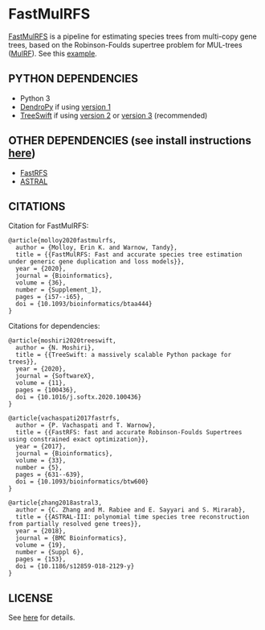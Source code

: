 FastMulRFS
==========
[FastMulRFS](https://doi.org/10.1093/bioinformatics/btaa444) is a pipeline for estimating species trees from multi-copy gene trees, based on the Robinson-Foulds supertree problem for MUL-trees ([MulRF](https://doi.org/10.1186/1748-7188-8-28)). See this [example](example/README.md).

PYTHON DEPENDENCIES
-------------------
+ Python 3
+ [DendroPy](https://www.dendropy.org) if using [version 1](https://github.com/ekmolloy/fastmulrfs/blob/master/python-tools/preprocess_multrees_v1.py)
+ [TreeSwift](https://github.com/niemasd/TreeSwift) if using [version 2](https://github.com/ekmolloy/fastmulrfs/blob/master/python-tools/preprocess_multrees_v2.py) or [version 3](https://github.com/ekmolloy/fastmulrfs/blob/master/python-tools/preprocess_multrees_v3.py) (recommended)

OTHER DEPENDENCIES (see install instructions [here](external/README.md))
------------------
+ [FastRFS](https://github.com/ekmolloy/fastrfs)
+ [ASTRAL](https://github.com/smirarab/astral)

CITATIONS
--------
Citation for FastMulRFS:
```
@article{molloy2020fastmulrfs,
  author = {Molloy, Erin K. and Warnow, Tandy},
  title = {{FastMulRFS: Fast and accurate species tree estimation under generic gene duplication and loss models}},
  year = {2020},
  journal = {Bioinformatics},
  volume = {36},
  number = {Supplement_1},
  pages = {i57--i65},
  doi = {10.1093/bioinformatics/btaa444}
}
```

Citations for dependencies:
```
@article{moshiri2020treeswift,
  author = {N. Moshiri},
  title = {{TreeSwift: a massively scalable Python package for trees}},
  year = {2020},
  journal = {SoftwareX},
  volume = {11},
  pages = {100436},
  doi = {10.1016/j.softx.2020.100436}
}
```

```
@article{vachaspati2017fastrfs,
  author = {P. Vachaspati and T. Warnow},
  title = {{FastRFS: fast and accurate Robinson-Foulds Supertrees using constrained exact optimization}},
  year = {2017},
  journal = {Bioinformatics},
  volume = {33},
  number = {5},
  pages = {631--639},
  doi = {10.1093/bioinformatics/btw600}
}
```

```
@article{zhang2018astral3,
  author = {C. Zhang and M. Rabiee and E. Sayyari and S. Mirarab},
  title = {{ASTRAL-III: polynomial time species tree reconstruction from partially resolved gene trees}},
  year = {2018},
  journal = {BMC Bioinformatics},
  volume = {19},
  number = {Suppl 6},
  pages = {153},
  doi = {10.1186/s12859-018-2129-y}
}
```

LICENSE
-------
See [here](LICENSE.txt) for details.
